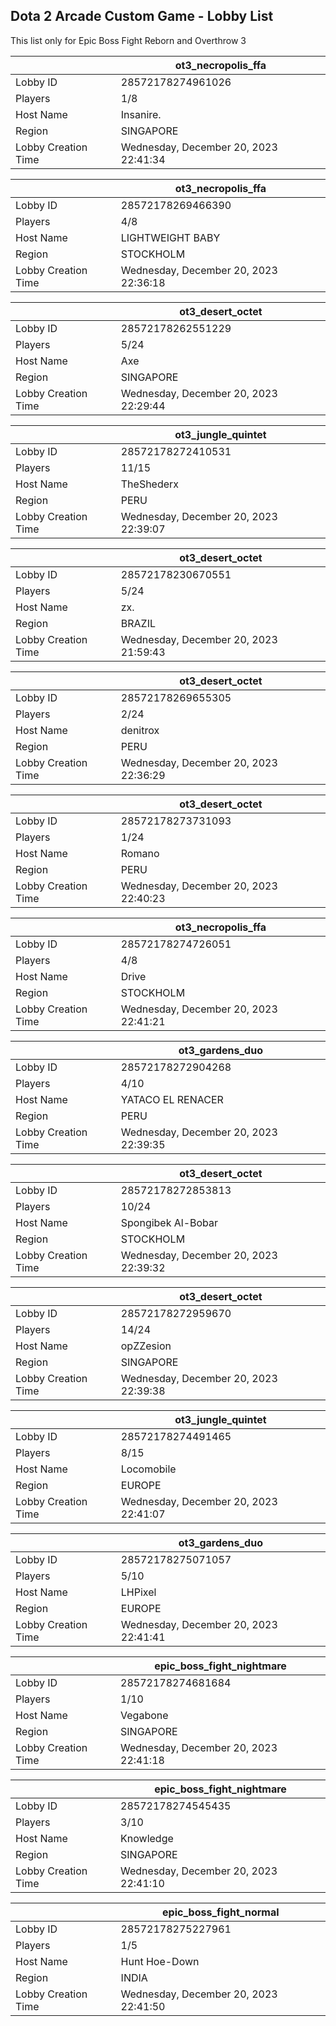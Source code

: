## Dota 2 Arcade Custom Game - Lobby List

This list only for Epic Boss Fight Reborn and Overthrow 3

|  | ot3_necropolis_ffa |
| ------ | ------ |
| Lobby ID | 28572178274961026 |
| Players | 1/8 |
| Host Name | Insanire. |
| Region | SINGAPORE |
| Lobby Creation Time | Wednesday, December 20, 2023 22:41:34 |


|  | ot3_necropolis_ffa |
| ------ | ------ |
| Lobby ID | 28572178269466390 |
| Players | 4/8 |
| Host Name | LIGHTWEIGHT BABY |
| Region | STOCKHOLM |
| Lobby Creation Time | Wednesday, December 20, 2023 22:36:18 |


|  | ot3_desert_octet |
| ------ | ------ |
| Lobby ID | 28572178262551229 |
| Players | 5/24 |
| Host Name | Axe |
| Region | SINGAPORE |
| Lobby Creation Time | Wednesday, December 20, 2023 22:29:44 |


|  | ot3_jungle_quintet |
| ------ | ------ |
| Lobby ID | 28572178272410531 |
| Players | 11/15 |
| Host Name | TheShederx |
| Region | PERU |
| Lobby Creation Time | Wednesday, December 20, 2023 22:39:07 |


|  | ot3_desert_octet |
| ------ | ------ |
| Lobby ID | 28572178230670551 |
| Players | 5/24 |
| Host Name | zx. |
| Region | BRAZIL |
| Lobby Creation Time | Wednesday, December 20, 2023 21:59:43 |


|  | ot3_desert_octet |
| ------ | ------ |
| Lobby ID | 28572178269655305 |
| Players | 2/24 |
| Host Name | denitrox |
| Region | PERU |
| Lobby Creation Time | Wednesday, December 20, 2023 22:36:29 |


|  | ot3_desert_octet |
| ------ | ------ |
| Lobby ID | 28572178273731093 |
| Players | 1/24 |
| Host Name | Romano |
| Region | PERU |
| Lobby Creation Time | Wednesday, December 20, 2023 22:40:23 |


|  | ot3_necropolis_ffa |
| ------ | ------ |
| Lobby ID | 28572178274726051 |
| Players | 4/8 |
| Host Name | Drive |
| Region | STOCKHOLM |
| Lobby Creation Time | Wednesday, December 20, 2023 22:41:21 |


|  | ot3_gardens_duo |
| ------ | ------ |
| Lobby ID | 28572178272904268 |
| Players | 4/10 |
| Host Name | YATACO EL RENACER |
| Region | PERU |
| Lobby Creation Time | Wednesday, December 20, 2023 22:39:35 |


|  | ot3_desert_octet |
| ------ | ------ |
| Lobby ID | 28572178272853813 |
| Players | 10/24 |
| Host Name | Spongibek Al-Bobar |
| Region | STOCKHOLM |
| Lobby Creation Time | Wednesday, December 20, 2023 22:39:32 |


|  | ot3_desert_octet |
| ------ | ------ |
| Lobby ID | 28572178272959670 |
| Players | 14/24 |
| Host Name | opZZesion |
| Region | SINGAPORE |
| Lobby Creation Time | Wednesday, December 20, 2023 22:39:38 |


|  | ot3_jungle_quintet |
| ------ | ------ |
| Lobby ID | 28572178274491465 |
| Players | 8/15 |
| Host Name | Locomobile | The Chimney |
| Region | EUROPE |
| Lobby Creation Time | Wednesday, December 20, 2023 22:41:07 |


|  | ot3_gardens_duo |
| ------ | ------ |
| Lobby ID | 28572178275071057 |
| Players | 5/10 |
| Host Name | LHPixel |
| Region | EUROPE |
| Lobby Creation Time | Wednesday, December 20, 2023 22:41:41 |


|  | epic_boss_fight_nightmare |
| ------ | ------ |
| Lobby ID | 28572178274681684 |
| Players | 1/10 |
| Host Name | Vegabone |
| Region | SINGAPORE |
| Lobby Creation Time | Wednesday, December 20, 2023 22:41:18 |


|  | epic_boss_fight_nightmare |
| ------ | ------ |
| Lobby ID | 28572178274545435 |
| Players | 3/10 |
| Host Name | Knowledge |
| Region | SINGAPORE |
| Lobby Creation Time | Wednesday, December 20, 2023 22:41:10 |


|  | epic_boss_fight_normal |
| ------ | ------ |
| Lobby ID | 28572178275227961 |
| Players | 1/5 |
| Host Name | Hunt Hoe-Down |
| Region | INDIA |
| Lobby Creation Time | Wednesday, December 20, 2023 22:41:50 |


